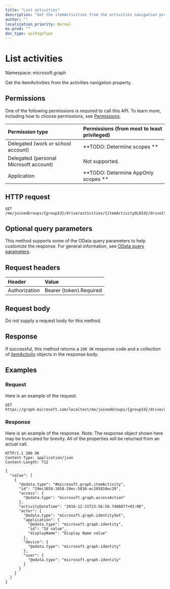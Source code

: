 ```yaml
---
title: "List activities"
description: "Get the itemActivities from the activities navigation property."
author: ""
localization_priority: Normal
ms.prod: ""
doc_type: apiPageType
---
```


# List activities

Namespace: microsoft.graph

Get the itemActivities from the activities navigation property.

## Permissions
One of the following permissions is required to call this API. To learn more, including how to choose permissions, see [Permissions](/concepts/permissions-reference.md).

|Permission type|Permissions (from most to least privileged)|
|:---|:---|
|Delegated (work or school account)|**TODO: Determine scopes **|
|Delegated (personal Microsoft account)|Not supported.|
|Application|**TODO: Determine AppOnly scopes **|

## HTTP request
<!-- {
  "blockType": "ignored"
}
-->
``` http
GET /me/joinedGroups/{groupId}/drive/activities/{itemActivityOLDId}/driveItem/analytics/itemActivityStats/{itemActivityStatId}/activities
```

## Optional query parameters
This method supports some of the OData query parameters to help customize the response. For general information, see [OData query parameters](/graph/query-parameters).

## Request headers
|Header|Value|
|:---|:---|
|Authorization|Bearer {token}.Required|

## Request body
Do not supply a request body for this method.

## Response
If successful, this method returns a `200 OK` response code and a collection of [itemActivity](../resources/itemactivity.md) objects in the response body.

## Examples

### Request
Here is an example of the request.
<!-- {
  "blockType": "request",
  "name": "get_itemactivity"
}
-->
``` http
GET https://graph.microsoft.com/localtest/me/joinedGroups/{groupId}/drive/activities/{itemActivityOLDId}/driveItem/analytics/itemActivityStats/{itemActivityStatId}/activities
```

### Response
Here is an example of the response. Note: The response object shown here may be truncated for brevity. All of the properties will be returned from an actual call.
<!-- {
  "blockType": "response",
  "truncated": true,
  "@odata.type": "collection(microsoft.graph.itemactivity)"
}
-->
``` http
HTTP/1.1 200 OK
Content-Type: application/json
Content-Length: 712

{
  "value": [
    {
      "@odata.type": "#microsoft.graph.itemActivity",
      "id": "29ec1058-1058-29ec-5810-ec295810ec29",
      "access": {
        "@odata.type": "microsoft.graph.accessAction"
      },
      "activityDateTime": "2016-12-31T23:56:58.7486077+03:00",
      "actor": {
        "@odata.type": "microsoft.graph.identitySet",
        "application": {
          "@odata.type": "microsoft.graph.identity",
          "id": "Id value",
          "displayName": "Display Name value"
        },
        "device": {
          "@odata.type": "microsoft.graph.identity"
        },
        "user": {
          "@odata.type": "microsoft.graph.identity"
        }
      }
    }
  ]
}
```

